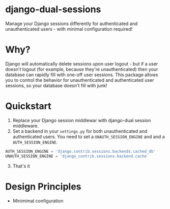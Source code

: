 # django-dual-sessions
Manage your Django sessions differently for authenticated and unauthenticated users - with minimal configuration required!

# Why?
Django will automatically delete sessions upon user logout - but if a user doesn't
logout (for example, because they're unauthenticated) then your database can rapidly fill
with one-off user sessions. This package allows you to control the behavior for unauthenticated
and authenticated user sessions, so your database doesn't fill with junk!

# Quickstart
1. Replace your Django session middlewar with django-dual session middleware.
2. Set a backend in your `settings.py` for both unauthenticated and authenticated users. You need to set a `UNAUTH_SESSION_ENGINE` and
and a `AUTH_SESSION_ENGINE`.

```python 
AUTH_SESSION_ENGINE = 'django.contrib.sessions.backends.cached_db'
UNAUTH_SESSION_ENGINE = 'django_contrib.sessions.backend.cache`
```
3. That's it

# Design Principles
* Minimimal configuration️